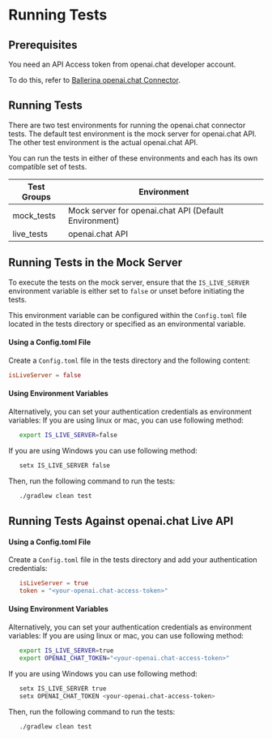 # Running Tests

## Prerequisites
You need an API Access token from openai.chat developer account.

To do this, refer to [Ballerina openai.chat Connector](`https://github.com/ballerina-platform/module-ballerinax-openai.chat/blob/main/ballerina/README.md`).

## Running Tests

There are two test environments for running the openai.chat connector tests. The default test environment is the mock server for openai.chat API. The other test environment is the actual openai.chat API.

You can run the tests in either of these environments and each has its own compatible set of tests.

 Test Groups | Environment
-------------|---------------------------------------------------
 mock_tests  | Mock server for openai.chat API (Default Environment)
 live_tests  | openai.chat API

## Running Tests in the Mock Server

To execute the tests on the mock server, ensure that the `IS_LIVE_SERVER` environment variable is either set to `false` or unset before initiating the tests.

This environment variable can be configured within the `Config.toml` file located in the tests directory or specified as an environmental variable.

#### Using a Config.toml File

Create a `Config.toml` file in the tests directory and the following content:

```toml
isLiveServer = false
```

#### Using Environment Variables

Alternatively, you can set your authentication credentials as environment variables:
If you are using linux or mac, you can use following method:
```bash
   export IS_LIVE_SERVER=false
```
If you are using Windows you can use following method:
```bash
   setx IS_LIVE_SERVER false
```
Then, run the following command to run the tests:

```bash
   ./gradlew clean test
```

## Running Tests Against openai.chat Live API

#### Using a Config.toml File

Create a `Config.toml` file in the tests directory and add your authentication credentials:

```toml
   isLiveServer = true
   token = "<your-openai.chat-access-token>"
```

#### Using Environment Variables

Alternatively, you can set your authentication credentials as environment variables:
If you are using linux or mac, you can use following method:
```bash
   export IS_LIVE_SERVER=true
   export OPENAI_CHAT_TOKEN="<your-openai.chat-access-token>"
```

If you are using Windows you can use following method:
```bash
   setx IS_LIVE_SERVER true
   setx OPENAI_CHAT_TOKEN <your-openai.chat-access-token>
```
Then, run the following command to run the tests:

```bash
   ./gradlew clean test
```